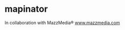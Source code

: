 # mapinator

In collaboration with MazzMedia® <a href="http://www.mazzmedia.com/" target="_blank">www.mazzmedia.com</a>
